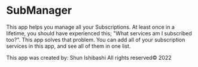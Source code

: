 # SubManager
This app helps you manage all your Subscriptions. At least once in a lifetime, you should have experienced this; "What services am I subscribed too?". This app solves that problem. You can add all of your subscription services in this app, and see all of them in one list.

This app was created by: Shun Ishibashi
All rights reserved© 2022
